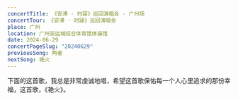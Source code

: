 ```yaml
---
concertTitle: 《安溥 · 时寐》巡回演唱会 - 广州场
concertTour: 《安溥 · 时寐》巡回演唱会
place: 广州
location: 广州亚运城综合体育馆体操馆
date: 2024-06-29
concertPageSlug: "20240629"
previousSong: 两者
nextSong: 艳火
---
```

下面的这首歌，我总是非常虔诚地唱，希望这首歌保佑每一个人心里追求的那份幸福，这首歌，《艳火》。